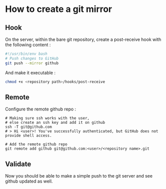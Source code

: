 # How to create a git mirror

## Hook

On the server, within the bare git repository, create a post-receive hook with the following content :

```sh
#!/usr/bin/env bash
# Push changes to GitHub
git push --mirror github
```

And make it executable :

```sh
chmod +x <repository path>/hooks/post-receive
```

## Remote

Configure the remote github repo :

```
# Making sure ssh works with the user,
# else create an ssh key and add it on github
ssh -T git@github.com
# > Hi <user>! You've successfully authenticated, but GitHub does not provide shell access.

# Add the remote github repo
git remote add github git@github.com:<user>/<repository name>.git
```

## Validate

Now you should be able to make a simple push to the git server and see github updated as well.

